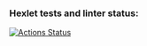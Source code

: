 ### Hexlet tests and linter status:
[![Actions Status](https://github.com/Serobabin/backend-project-4/workflows/hexlet-check/badge.svg)](https://github.com/Serobabin/backend-project-4/actions)